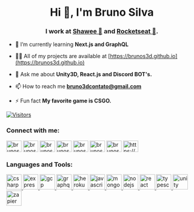<h1 align="center">Hi 👋, I'm Bruno Silva</h1>
<h3 align="center">I work at <a href="https://shawee.io" target="blank">Shawee 🍕</a> and <a href="https://rocketseat.com.br" target="blank">Rocketseat 🚀</a>.</h3>

- 🌱 I’m currently learning **Next.js and GraphQL**

- 👨‍💻 All of my projects are available at [https://brunos3d.github.io](https://brunos3d.github.io)

- 💬 Ask me about **Unity3D, React.js and Discord BOT's.**

- 📫 How to reach me **bruno3dcontato@gmail.com**

- ⚡ Fun fact **My favorite game is CSGO.**

[![Visitors](https://visitor-badge.glitch.me/badge?page_id=github/BrunoS3D)](https://brunos3d.github.io)

<h3 align="left">Connect with me:</h3>
<p align="left">
<a href="https://codepen.io/brunos3d" target="blank"><img align="center" src="https://cdn.jsdelivr.net/npm/simple-icons@3.0.1/icons/codepen.svg" alt="brunos3d" height="30" width="40" /></a>
<a href="https://dev.to/brunos3d" target="blank"><img align="center" src="https://cdn.jsdelivr.net/npm/simple-icons@3.0.1/icons/dev-dot-to.svg" alt="brunos3d" height="30" width="40" /></a>
<a href="https://twitter.com/brunos3d" target="blank"><img align="center" src="https://cdn.jsdelivr.net/npm/simple-icons@3.0.1/icons/twitter.svg" alt="brunos3d" height="30" width="40" /></a>
<a href="https://linkedin.com/in/brunos3d" target="blank"><img align="center" src="https://cdn.jsdelivr.net/npm/simple-icons@3.0.1/icons/linkedin.svg" alt="brunos3d" height="30" width="40" /></a>
<a href="https://fb.com/brunos3d" target="blank"><img align="center" src="https://cdn.jsdelivr.net/npm/simple-icons@3.0.1/icons/facebook.svg" alt="brunos3d" height="30" width="40" /></a>
<a href="https://instagram.com/brunos3d" target="blank"><img align="center" src="https://cdn.jsdelivr.net/npm/simple-icons@3.0.1/icons/instagram.svg" alt="brunos3d" height="30" width="40" /></a>
<a href="https://medium.com/brunos3d" target="blank"><img align="center" src="https://cdn.jsdelivr.net/npm/simple-icons@3.0.1/icons/medium.svg" alt="brunos3d" height="30" width="40" /></a>
<a href="https://www.youtube.com/c/https://www.youtube.com/channel/ucdwlfvxef82zu4acfj97eta" target="blank"><img align="center" src="https://cdn.jsdelivr.net/npm/simple-icons@3.0.1/icons/youtube.svg" alt="https://www.youtube.com/channel/ucdwlfvxef82zu4acfj97eta" height="30" width="40" /></a>
</p>

<h3 align="left">Languages and Tools:</h3>
<p align="left"> <a href="https://www.w3schools.com/cs/" target="_blank"> <img src="https://devicons.github.io/devicon/devicon.git/icons/csharp/csharp-original.svg" alt="csharp" width="40" height="40"/> </a> <a href="https://expressjs.com" target="_blank"> <img src="https://devicons.github.io/devicon/devicon.git/icons/express/express-original-wordmark.svg" alt="express" width="40" height="40"/> </a> <a href="https://cloud.google.com" target="_blank"> <img src="https://www.vectorlogo.zone/logos/google_cloud/google_cloud-icon.svg" alt="gcp" width="40" height="40"/> </a> <a href="https://graphql.org" target="_blank"> <img src="https://www.vectorlogo.zone/logos/graphql/graphql-icon.svg" alt="graphql" width="40" height="40"/> </a> <a href="https://heroku.com" target="_blank"> <img src="https://www.vectorlogo.zone/logos/heroku/heroku-icon.svg" alt="heroku" width="40" height="40"/> </a> <a href="https://developer.mozilla.org/en-US/docs/Web/JavaScript" target="_blank"> <img src="https://devicons.github.io/devicon/devicon.git/icons/javascript/javascript-original.svg" alt="javascript" width="40" height="40"/> </a> <a href="https://www.mongodb.com/" target="_blank"> <img src="https://devicons.github.io/devicon/devicon.git/icons/mongodb/mongodb-original-wordmark.svg" alt="mongodb" width="40" height="40"/> </a> <a href="https://nodejs.org" target="_blank"> <img src="https://devicons.github.io/devicon/devicon.git/icons/nodejs/nodejs-original-wordmark.svg" alt="nodejs" width="40" height="40"/> </a> <a href="https://reactjs.org/" target="_blank"> <img src="https://devicons.github.io/devicon/devicon.git/icons/react/react-original-wordmark.svg" alt="react" width="40" height="40"/> </a> <a href="https://www.typescriptlang.org/" target="_blank"> <img src="https://devicons.github.io/devicon/devicon.git/icons/typescript/typescript-original.svg" alt="typescript" width="40" height="40"/> </a> <a href="https://unity.com/" target="_blank"> <img src="https://www.vectorlogo.zone/logos/unity3d/unity3d-icon.svg" alt="unity" width="40" height="40"/> </a> <a href="https://zapier.com" target="_blank"> <img src="https://www.vectorlogo.zone/logos/zapier/zapier-icon.svg" alt="zapier" width="40" height="40"/> </a> </p>
